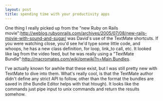 ```yaml
--- 
layout: post
title: spending time with your productivity apps
---
```

One thing I really picked up from the "new Ruby on Rails movie":http://weblog.rubyonrails.com/archives/2005/07/08/new-rails-movie-with-sound-and-sugar/ was David's use of the TextMate shortcuts.  If you were watching close, you'd see he'd type some little code, and whoops, he has a new class definition, for loop, link_to call, etc.  It looked like lag from the video feed, but he was really using a "TextMate Bundle":http://macromates.com/wiki/pmwiki?n=Main.Bundles.  

I've actually known for awhile that these exist, but I was still pretty new with TextMate to dive into them.  What's really cool, is that the TextMate author didn't define any strict API to follow, other than the format the bundles are saved in (the Bundle Editor helps with that htough).  It looks like the commands just pipe input to unix commands and return the results somehow.  
